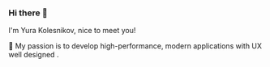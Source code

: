 ### Hi there 👋

I'm Yura Kolesnikov, nice to meet you!

:black_heart: My passion is to develop high-performance, modern applications with UX well designed .

